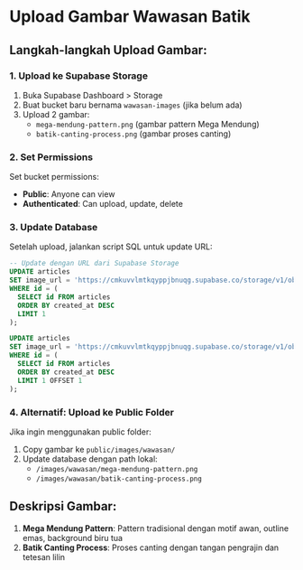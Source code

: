 # Upload Gambar Wawasan Batik

## Langkah-langkah Upload Gambar:

### 1. Upload ke Supabase Storage
1. Buka Supabase Dashboard > Storage
2. Buat bucket baru bernama `wawasan-images` (jika belum ada)
3. Upload 2 gambar:
   - `mega-mendung-pattern.png` (gambar pattern Mega Mendung)
   - `batik-canting-process.png` (gambar proses canting)

### 2. Set Permissions
Set bucket permissions:
- **Public**: Anyone can view
- **Authenticated**: Can upload, update, delete

### 3. Update Database
Setelah upload, jalankan script SQL untuk update URL:

```sql
-- Update dengan URL dari Supabase Storage
UPDATE articles 
SET image_url = 'https://cmkuvvlmtkqyppjbnuqg.supabase.co/storage/v1/object/public/wawasan-images/mega-mendung-pattern.png'
WHERE id = (
  SELECT id FROM articles 
  ORDER BY created_at DESC 
  LIMIT 1
);

UPDATE articles 
SET image_url = 'https://cmkuvvlmtkqyppjbnuqg.supabase.co/storage/v1/object/public/wawasan-images/batik-canting-process.png'
WHERE id = (
  SELECT id FROM articles 
  ORDER BY created_at DESC 
  LIMIT 1 OFFSET 1
);
```

### 4. Alternatif: Upload ke Public Folder
Jika ingin menggunakan public folder:
1. Copy gambar ke `public/images/wawasan/`
2. Update database dengan path lokal:
   - `/images/wawasan/mega-mendung-pattern.png`
   - `/images/wawasan/batik-canting-process.png`

## Deskripsi Gambar:
1. **Mega Mendung Pattern**: Pattern tradisional dengan motif awan, outline emas, background biru tua
2. **Batik Canting Process**: Proses canting dengan tangan pengrajin dan tetesan lilin 